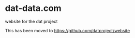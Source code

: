 dat-data.com
============

website for the dat project

This has been moved to https://github.com/datproject/website